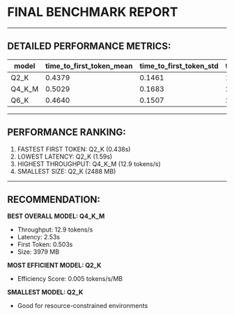 # FINAL BENCHMARK REPORT

---

## DETAILED PERFORMANCE METRICS:

| model  | time_to_first_token_mean | time_to_first_token_std | total_latency_mean | total_latency_std | throughput_mean | throughput_std | file_size_mb_first |
|--------|---------------------------|--------------------------|---------------------|--------------------|------------------|------------------|---------------------|
| Q2_K   | 0.4379                    | 0.1461                   | 1.5877              | 1.3959             | 12.2036          | 7.0295           | 2488.1201           |
| Q4_K_M | 0.5029                    | 0.1683                   | 2.5256              | 1.5628             | 12.8943          | 8.6462           | 3979.2499           |
| Q6_K   | 0.4640                    | 0.1507                   | 2.9929              | 2.0739             | 10.5276          | 7.5846           | 5376.5302           |

---

## PERFORMANCE RANKING:

1. FASTEST FIRST TOKEN: Q2_K (0.438s)  
2. LOWEST LATENCY: Q2_K (1.59s)  
3. HIGHEST THROUGHPUT: Q4_K_M (12.9 tokens/s)  
4. SMALLEST SIZE: Q2_K (2488 MB)

---

## RECOMMENDATION:

**BEST OVERALL MODEL: Q4_K_M**
- Throughput: 12.9 tokens/s  
- Latency: 2.53s  
- First Token: 0.503s  
- Size: 3979 MB

**MOST EFFICIENT MODEL: Q2_K**
- Efficiency Score: 0.005 tokens/s/MB

**SMALLEST MODEL: Q2_K**
- Good for resource-constrained environments
